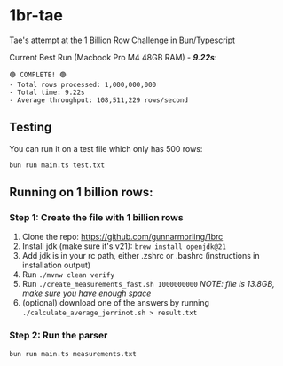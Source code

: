 # 1br-tae

Tae's attempt at the 1 Billion Row Challenge in Bun/Typescript

Current Best Run (Macbook Pro M4 48GB RAM) - ***9.22s***:

```
🟢 COMPLETE! 🟢
- Total rows processed: 1,000,000,000
- Total time: 9.22s
- Average throughput: 108,511,229 rows/second
```


## Testing

You can run it on a test file which only has 500 rows:

```
bun run main.ts test.txt
```

## Running on 1 billion rows:

### Step 1: Create the file with 1 billion rows

1. Clone the repo: https://github.com/gunnarmorling/1brc
2. Install jdk (make sure it's v21): `brew install openjdk@21`
3. Add jdk is in your rc path, either .zshrc or .bashrc (instructions in installation output)
4. Run `./mvnw clean verify`
5. Run `./create_measurements_fast.sh 1000000000`
    _NOTE: file is 13.8GB, make sure you have enough space_
7. (optional) download one of the answers by running `./calculate_average_jerrinot.sh > result.txt`

### Step 2: Run the parser
```
bun run main.ts measurements.txt
```

